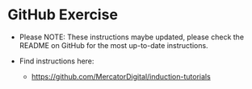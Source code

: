 # GitHub Exercise
 - Please NOTE: These instructions maybe updated, please check the README on GitHub for the most up-to-date instructions.

 - Find instructions here: 
   - https://github.com/MercatorDigital/induction-tutorials